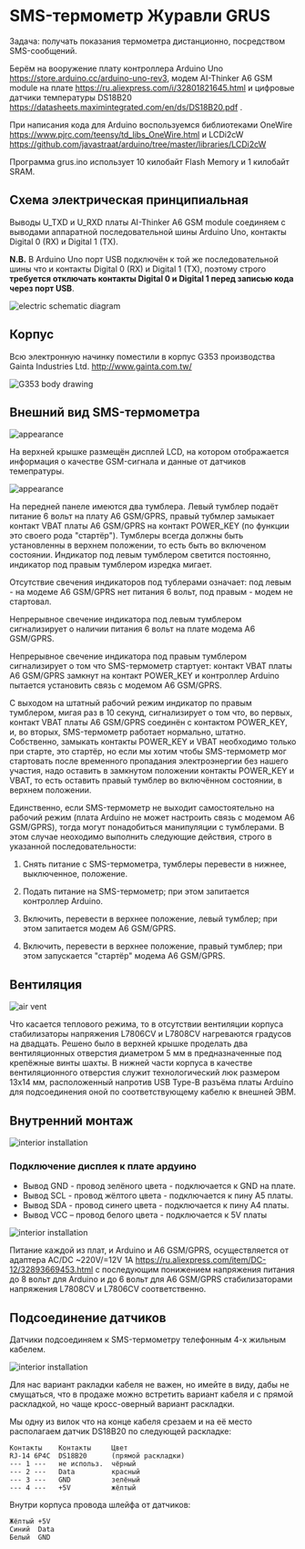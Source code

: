 # SMS-термометр Журавли GRUS

Задача: получать показания термометра дистанционно, посредством SMS-сообщений.

Берём на вооружение плату контроллера Arduino Uno https://store.arduino.cc/arduino-uno-rev3, модем AI-Thinker A6 GSM module на плате https://ru.aliexpress.com/i/32801821645.html и цифровые датчики температуры DS18B20  https://datasheets.maximintegrated.com/en/ds/DS18B20.pdf .

При написания кода для Arduino воспользуемся библиотеками OneWire 
https://www.pjrc.com/teensy/td_libs_OneWire.html и LCDi2cW https://github.com/javastraat/arduino/tree/master/libraries/LCDi2cW 

Программа grus.ino использует 10 килобайт Flash Memory и 1 килобайт SRAM.

## Схема электрическая принципиальная
Выводы U_TXD и U_RXD платы AI-Thinker A6 GSM module соединяем с выводами аппаратной последовательной шины Arduino Uno, контакты Digital 0 (RX) и Digital 1 (TX).

**N.B.** В Arduino Uno порт USB подключён к той же последовательной шины что и контакты  Digital 0 (RX) и Digital 1 (TX), поэтому строго **требуется отключать контакты  Digital 0 и Digital 1 перед записью кода через порт USB**.

![electric schematic diagram](images/scheme1.jpg)

## Корпус
Всю электронную начинку поместили в корпус G353 производства Gainta Industries Ltd. http://www.gainta.com.tw/ 

![G353 body drawing](images/G353.jpg)

## Внешний вид SMS-термометра

![appearance](images/grus5.jpg)

На верхней крышке размещён дисплей LCD, на котором отображается информация о качестве GSM-сигнала и данные от датчиков темепратуры.

![appearance](images/grus1.jpg)

На передней панеле имеются два тумблера. Левый тумблер подаёт питание 6 вольт на плату A6 GSM/GPRS, правый тубмлер замыкает контакт VBAT платы A6 GSM/GPRS на контакт POWER_KEY (по функции это своего рода "стартёр"). Тумблеры всегда должны быть установленны в верхнем положении, то есть быть во включеном состоянии. Индикатор под левым тумблером светится постоянно, индикатор под правым тумблером изредка мигает.

Отсутствие свечения индикаторов под тублерами означает: под левым - на модеме A6 GSM/GPRS нет питания 6 вольт, под правым - модем не стартовал.

Непрерывное свечение индикатора под левым тумблером сигнализирует о наличии питания 6 вольт на плате модема A6 GSM/GPRS. 

Непрерывное свечение индикатора под правым тумблером сигнализирует о том что SMS-термометр стартует: контакт VBAT платы A6 GSM/GPRS замкнут на контакт POWER_KEY и контроллер Arduino пытается установить связь с модемом A6 GSM/GPRS.

С выходом на штатный рабочий режим индикатор по правым тумблером, мигая раз в 10 секунд, сигнализирует о том что, во первых, контакт VBAT платы A6 GSM/GPRS соединён с контактом POWER_KEY, и, во вторых, SMS-термометр работает нормально, штатно. Собственно, замыкать контакты POWER_KEY и VBAT необходимо только при старте, это стартёр, но если мы хотим чтобы SMS-термометр мог стартовать после временного пропадания электроэнергии без нашего участия, надо оставить в замкнутом положении контакты POWER_KEY и VBAT, то есть оставить правый тумблер во включённом состоянии, в верхнем положении.

Единственно, если SMS-термометр не выходит самостоятельно на рабочий режим (плата Arduino не может настроить связь с модемом A6 GSM/GPRS), тогда могут понадобиться манипуляции с тумблерами. В этом случае неоходимо выполнить следующие действия, строго в указанной последовательности:

1. Снять питание с SMS-термометра, тумблеры перевести в нижнее, выключенное, положение.

2. Подать питание на SMS-термометр; при этом запитается контроллер Arduino.

3. Включить, перевести в верхнее положение, левый тумблер; при этом запитается модем A6 GSM/GPRS.

4. Включить, перевести в верхнее положение, правый тумблер; при этом запускается  "стартёр" модема A6 GSM/GPRS.

## Вентиляция

![air vent](images/grus2.jpg)

Что касается теплового режима, то в отсутствии вентиляции корпуса стабилизаторы напряжения L7806CV и L7808CV нагреваются градусов на двадцать. Решено было  в верхней крышке проделать два вентиляционных отверстия диаметром 5 мм в предназначенные под крепёжные винты шахты. В нижней части корпуса в качестве вентиляционного отверстия служит технологический люк размером 13х14 мм, расположенный напротив USB Type-B разъёма платы Arduino для подсоединения оной по соответствующему кабелю к внешней ЭВМ.

## Внутренний монтаж

![interior installation](images/grus4.jpg)

### Подключение дисплея к плате ардуино

* Вывод GND - провод зелёного цвета - подключается к GND на плате.
* Вывод SCL - провод жёлтого цвета - подключается к пину A5 платы.
* Вывод SDA - провод синего цвета - подключается к пину A4 платы.
* Вывод VCC – провод белого цвета - подключается к 5V платы

![interior installation](images/grus3.jpg)

Питание каждой из плат, и Arduino и A6 GSM/GPRS, осуществляется от адаптера AC/DC ~220V/=12V 1А
https://ru.aliexpress.com/item/DC-12/32893669453.html с последующим понижением напряжения питания до 8 вольт для Arduino и до 6 вольт для A6 GSM/GPRS стабилизаторами напряжения L7808CV и L7806CV соответственно.

## Подсоединение датчиков

Датчики подсоединяем к SMS-термометру телефонным 4-х жильным кабелем. 

![interior installation](images/rj14.jpg)

Для нас вариант ракладки кабеля не важен, но имейте в виду, дабы не смущаться, что в продаже можно встретить вариант кабеля и с прямой раскладкой, но чаще кросс-оверный вариант раскладки. 

Мы одну из вилок что на конце кабеля срезаем и на её место располагаем датчик DS18B20 по следующей раскладке:
```
Контакты    Контакты     Цвет 
RJ-14 6P4C  DS18B20      (прямой раскладки)  
--- 1 ---   не использ.  чёрный 
--- 2 ---   Data         красный 
--- 3 ---   GND          зелёный
--- 4 ---   +5V          жёлтый
```

Внутри корпуса провода шлейфа от датчиков:
```
Жёлтый +5V
Синий  Data
Белый  GND
```


